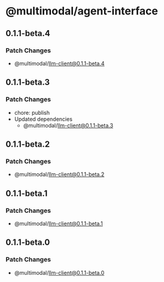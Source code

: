 # @multimodal/agent-interface

## 0.1.1-beta.4

### Patch Changes

- @multimodal/llm-client@0.1.1-beta.4

## 0.1.1-beta.3

### Patch Changes

- chore: publish
- Updated dependencies
  - @multimodal/llm-client@0.1.1-beta.3

## 0.1.1-beta.2

### Patch Changes

- @multimodal/llm-client@0.1.1-beta.2

## 0.1.1-beta.1

### Patch Changes

- @multimodal/llm-client@0.1.1-beta.1

## 0.1.1-beta.0

### Patch Changes

- @multimodal/llm-client@0.1.1-beta.0
